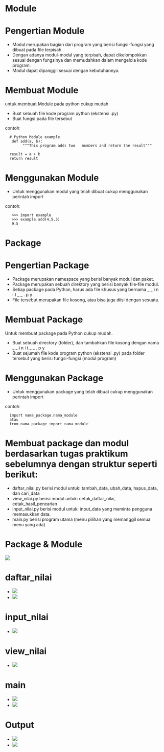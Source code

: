 # Module
# Pengertian Module
- Modul merupakan bagian dari program yang berisi fungsi-fungsi yang dibuat pada file terpisah.
- Dengan adanya modul-modul yang terpisah, dapat dikelompokkan sesuai dengan fungsinya dan memudahkan dalam mengelola kode program.
- Modul dapat dipanggil sesuai dengan kebutuhannya.

# Membuat Module
untuk membuat Module pada python cukup mudah
- Buat sebuah file kode program python (ekstensi .py)
- Buat fungsi pada file tersebut

contoh:

      # Python Module example 
       def add(a, b):
            """This program adds two   numbers and return the result"""
      
      result = a + b   
      return result
# Menggunakan Module
- Untuk menggunakan modul yang telah dibuat cukup menggunakan perintah import

contoh:

       >>> import example
       >>> example.add(4,5.5)
       9.5
    
# Package
# Pengertian Package
- Package merupakan namespace yang berisi banyak modul dan paket.
- Package merupakan sebuah direktory yang berisi banyak file-file modul.
- Setiap package pada Python, harus ada file khusus yang bernama _ _ i n i t _ _ . p y 
- File tersebut merupakan file kosong, atau bisa juga diisi dengan sesuatu.

# Membuat Package
Untuk membuat package pada Python cukup mudah. 
- Buat sebuah directory (folder), dan tambahkan file kosong dengan nama _ _ i n i t _ _ . p y 
- Buat sejumah file kode program python (ekstensi .py) pada folder tersebut yang berisi fungsi-fungsi (modul program)

# Menggunakan Package
- Untuk menggunakan package yang telah dibuat cukup menggunakan perintah import

contoh:
    
      import nama_package.nama_module
      atau 
      from nama_package import nama_module
    
# Membuat package dan modul berdasarkan tugas praktikum sebelumnya dengan struktur seperti berikut: 
-  daftar_nilai.py berisi modul untuk: tambah_data, ubah_data, hapus_data, dan cari_data
-  view_nilai.py berisi modul untuk: cetak_daftar_nilai, cetak_hasil_pencarian 
-  input_nilai.py berisi modul untuk: input_data yang meminta pengguna memasukkan data. 
-  main.py berisi program utama (menu pilihan yang memanggil semua menu yang ada)

# Package & Module
![](https://github.com/alviandwipramono/Tugas7/blob/master/no%201.png)

# daftar_nilai
- ![](https://github.com/alviandwipramono/Tugas7/blob/master/no2.png)
- ![](https://github.com/alviandwipramono/Tugas7/blob/master/no3.png)

# input_nilai
- ![](https://github.com/alviandwipramono/Tugas7/blob/master/no4.png)

# view_nilai
- ![](https://github.com/alviandwipramono/Tugas7/blob/master/no5.png)

# main
- ![](https://github.com/alviandwipramono/Tugas7/blob/master/no6.png)
- ![](https://github.com/alviandwipramono/Tugas7/blob/master/no10.png)


# Output
- ![](https://github.com/alviandwipramono/Tugas7/blob/master/no7.png)
- ![](https://github.com/alviandwipramono/Tugas7/blob/master/no8.png)
